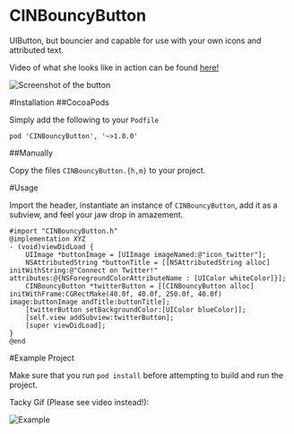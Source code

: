 CINBouncyButton
===============

UIButton, but bouncier and capable for use with your own icons and attributed text.

Video of what she looks like in action can be found [here!](https://github.com/MaxKramer/CINBouncyButton/blob/master/BouncyButton.mp4?raw=true)

![Screenshot of the button](http://cl.ly/image/3R2h3z2P1A0g/Screen%20Shot%202014-05-16%20at%2023.23.58.png)

#Installation
##CocoaPods

Simply add the following to your `Podfile`

    pod 'CINBouncyButton', '~>1.0.0'

##Manually

Copy the files `CINBouncyButton.{h,m}` to your project.

#Usage

Import the header, instantiate an instance of `CINBouncyButton`, add it as a subview, and feel your jaw drop in amazement.

```objc
#import "CINBouncyButton.h"
@implementation XYZ
- (void)viewDidLoad {
    UIImage *buttonImage = [UIImage imageNamed:@"icon_twitter"];
    NSAttributedString *buttonTitle = [[NSAttributedString alloc] initWithString:@"Connect on Twitter!" attributes:@{NSForegroundColorAttributeName : [UIColor whiteColor]}];
    CINBouncyButton *twitterButton = [[CINBouncyButton alloc] initWithFrame:CGRectMake(40.0f, 40.0f, 250.0f, 40.0f) image:buttonImage andTitle:buttonTitle];
    [twitterButton setBackgroundColor:[UIColor blueColor]];
    [self.view addSubview:twitterButton];
    [super viewDidLoad];
}
@end
``` 

#Example Project

Make sure that you run `pod install` before attempting to build and run the project. 

Tacky Gif (Please see video instead!):

![Example](http://i.imgflip.com/8ss3c.gif)
